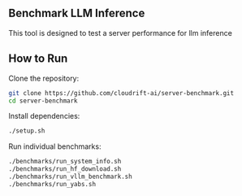 ## Benchmark LLM Inference

This tool is designed to test a server performance for llm inference

## How to Run

Clone the repository:
```bash
git clone https://github.com/cloudrift-ai/server-benchmark.git
cd server-benchmark
```

Install dependencies:
```bash
./setup.sh
```
Run individual benchmarks:
```bash
./benchmarks/run_system_info.sh
./benchmarks/run_hf_download.sh
./benchmarks/run_vllm_benchmark.sh
./benchmarks/run_yabs.sh
```
